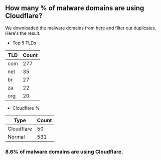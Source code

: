 ## How many % of malware domains are using Cloudflare?


We downloaded the malware domains from [here](https://urlhaus.abuse.ch) and filter out duplicates.
Here's the result.


[//]: # (start replacement)


- Top 5 TLDs

| TLD | Count |
| --- | --- |
| com | 277 |
| net | 35 |
| br | 27 |
| za | 22 |
| org | 20 |


- Cloudflare %

| Type | Count |
| --- | --- |
| Cloudflare | 50 |
| Normal | 531 |


### 8.6% of malware domains are using Cloudflare.